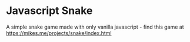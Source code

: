 # Javascript Snake
A simple snake game made with only vanilla javascript - find this game at https://mikes.me/projects/snake/index.html